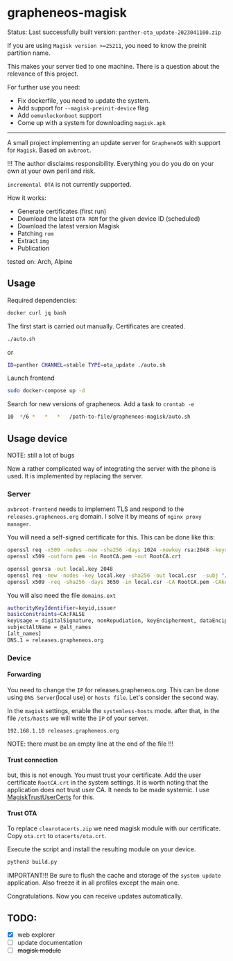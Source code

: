 # grapheneos-magisk

Status:
Last successfully built version: `panther-ota_update-2023041100.zip`

If you are using `Magisk version >=25211`, you need to know the preinit partition name.

This makes your server tied to one machine. There is a question about the relevance of this project.

For further use you need:
- Fix dockerfile, you need to update the system.
- Add support for `--magisk-preinit-device` flag
- Add `oemunlockonboot` support
- Come up with a system for downloading `magisk.apk`

---

A small project implementing an update server for `GrapheneOS` with support for `Magisk`. Based on `avbroot`.

!!! The author disclaims responsibility. Everything you do you do on your own at your own peril and risk.

`incremental OTA` is not currently supported.

How it works:
- Generate certificates (first run)
- Download the latest `OTA ROM` for the given device ID (scheduled)
- Download the latest version Magisk
- Patching `rom`
- Extract `img`
- Publication

tested on: Arch, Alpine

## Usage

Required dependencies:
```bash
docker curl jq bash
```

The first start is carried out manually. Certificates are created.
```bash
./auto.sh
```
or
```bash
ID=panther CHANNEL=stable TYPE=ota_update ./auto.sh
```

Launch frontend
```bash
sudo docker-compose up -d
```

Search for new versions of grapheneos. Add a task to `crontab -e`
```bash
10	*/6	*	*	*	/path-to-file/grapheneos-magisk/auto.sh
```

## Usage device

NOTE: still a lot of bugs

Now a rather complicated way of integrating the server with the phone is used. It is implemented by replacing the server.

### Server
`avbroot-frontend` needs to implement TLS and respond to the `releases.grapheneos.org` domain. I solve it by means of `nginx proxy manager`.

You will need a self-signed certificate for this. This can be done like this:
```bash
openssl req -x509 -nodes -new -sha256 -days 1024 -newkey rsa:2048 -keyout RootCA.key -out RootCA.pem -subj "/C=RU/CN=Custom-Root-CA"
openssl x509 -outform pem -in RootCA.pem -out RootCA.crt

openssl genrsa -out local.key 2048
openssl req -new -nodes -key local.key -sha256 -out local.csr  -subj "/C=US/ST=Custom/L=Custom/O=local-Certificates/CN=local" -days 3650
openssl x509 -req -sha256 -days 3650 -in local.csr -CA RootCA.pem -CAkey RootCA.key -CAcreateserial -extfile domains.ext -out local.crt
```

You will also need the file `domains.ext`
```bash
authorityKeyIdentifier=keyid,issuer
basicConstraints=CA:FALSE
keyUsage = digitalSignature, nonRepudiation, keyEncipherment, dataEncipherment
subjectAltName = @alt_names
[alt_names]
DNS.1 = releases.grapheneos.org
```
### Device
#### Forwarding
You need to change the `IP` for releases.grapheneos.org. This can be done using `DNS Server`(local use) or `hosts file`. Let's consider the second way.

In the `magisk` settings, enable the `systemless-hosts` mode. after that, in the file `/ets/hosts` we will write the `IP` of your server.
```text
192.168.1.10 releases.grapheneos.org
```
NOTE: there must be an empty line at the end of the file !!!

#### Trust connection

but, this is not enough. You must trust your certificate. Add the user certificate `RootCA.crt` in the system settings.
It is worth noting that the application does not trust user CA. It needs to be made systemic. I use [MagiskTrustUserCerts](https://github.com/NVISOsecurity/MagiskTrustUserCerts) for this.

#### Trust OTA

To replace `clearotacerts.zip` we need magisk module with our certificate.
Copy `ota.crt` to `otacerts/ota.crt`.

Execute the script and install the resulting module on your device.
```bash
python3 build.py
```

IMPORTANT!!! Be sure to flush the cache and storage of the `system update` application. Also freeze it in all profiles except the main one.

Congratulations. Now you can receive updates automatically.

## TODO:

- [x] web explorer
- [ ] update documentation
- [ ] ~~magisk module~~
